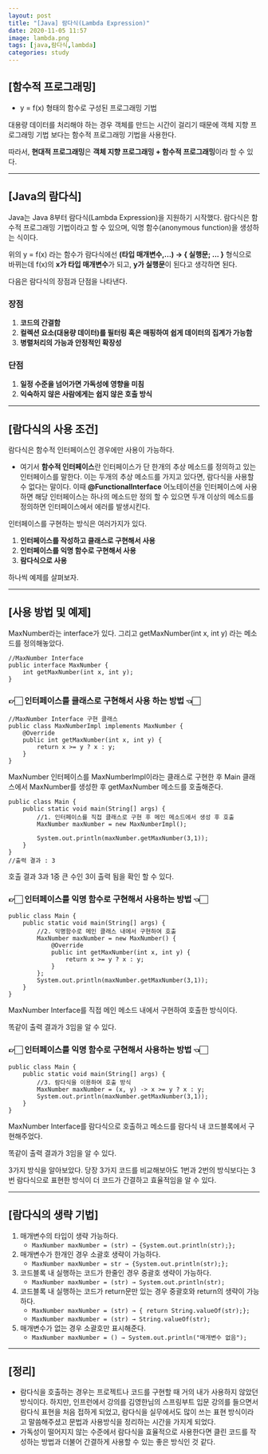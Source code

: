 ```yaml
---
layout: post
title: "[Java] 람다식(Lambda Expression)"
date: 2020-11-05 11:57
image: lambda.png
tags: [java,람다식,lambda]
categories: study
---
```

## [함수적 프로그래밍]

- y = f(x) 형태의 함수로 구성된 프로그래밍 기법

대용량 데이터를 처리해야 하는 경우 객체를 만드는 시간이 걸리기 때문에 객체 지향 프로그래밍 기법 보다는 함수적 프로그래밍 기법을 사용한다.

따라서, **현대적 프로그래밍**은 **객체 지향 프로그래밍 + 함수적 프로그래밍**이라 할 수 있다.

---

## [Java의 람다식]

Java는 Java 8부터 람다식(Lambda Expression)을 지원하기 시작했다. 람다식은 함수적 프로그래밍 기법이라고 할 수 있으며, 익명 함수(anonymous function)을 생성하는 식이다. 

위의 y = f(x) 라는 함수가 람다식에선 **(타입 매개변수,...) → { 실행문; ... }** 형식으로 바뀌는데 f(x)의 **x가 타입 매개변수**가 되고, **y가 실행문**이 된다고 생각하면 된다. 

다음은 람다식의 장점과 단점을 나타낸다.

### 장점

1. **코드의 간결함**
2. **컬렉션 요소(대용량 데이터)를 필터링 혹은 매핑하여 쉽게 데이터의 집계가 가능함**
3. **병렬처리의 가능과 안정적인 확장성**

### 단점

1. **일정 수준을 넘어가면 가독성에 영향을 미침**
2. **익숙하지 않은 사람에게는 쉽지 않은 호출 방식**

---

## [람다식의 사용 조건]

람다식은 함수적 인터페이스인 경우에만 사용이 가능하다.

- 여기서 **함수적 인터페이스**란 인터페이스가 단 한개의 추상 메소드를 정의하고 있는 인터페이스를 말한다. 이는 두개의 추상 메소드를 가지고 있다면, 람다식을 사용할 수 없다는 말이다. 이때 **@FunctionalInterface** 어노테이션을 인터페이스에 사용하면 해당 인터페이스는 하나의 메소드만 정의 할 수 있으면 두개 이상의 메소드를 정의하면 인터페이스에서 에러를 발생시킨다.

인터페이스를 구현하는 방식은 여러가지가 있다.

1. **인터페이스를 작성하고 클래스로 구현해서 사용** 
2. **인터페이스를 익명 함수로 구현해서 사용** 
3. **람다식으로 사용**

하나씩 예제를 살펴보자.

---

## [사용 방법 및 예제]

MaxNumber라는 interface가 있다. 그리고 getMaxNumber(int x, int y) 라는 메소드를 정의해놓았다.

```
//MaxNumber Interface
public interface MaxNumber {
    int getMaxNumber(int x, int y);
}
```

### 👉🏻 인터페이스를 클래스로 구현해서 사용 하는 방법 👈🏻

```
//MaxNumber Interface 구현 클래스
public class MaxNumberImpl implements MaxNumber {
    @Override
    public int getMaxNumber(int x, int y) {
        return x >= y ? x : y;
    }
}
```

MaxNumber 인터페이스를 MaxNumberImpl이라는 클래스로 구현한 후 Main 클래스에서 MaxNumber를 생성한 후 getMaxNumber 메소드를 호출해준다.

```
public class Main {
    public static void main(String[] args) {
        //1. 인터페이스를 직접 클래스로 구현 후 메인 메소드에서 생성 후 호출
        MaxNumber maxNumber = new MaxNumberImpl();

        System.out.println(maxNumber.getMaxNumber(3,1));
    }
}
//출력 결과 : 3
```

호출 결과 3과 1중 큰 수인 3이 출력 됨을 확인 할 수 있다.

### 👉🏻 인터페이스를 익명 함수로 구현해서 사용하는 방법 👈🏻

```
public class Main {
    public static void main(String[] args) {
        //2. 익명함수로 메인 클래스 내에서 구현하여 호출 
        MaxNumber maxNumber = new MaxNumber() {
            @Override
            public int getMaxNumber(int x, int y) {
                return x >= y ? x : y;
            }
        };
        System.out.println(maxNumber.getMaxNumber(3,1));
    }
}
```

MaxNumber Interface를 직접 메인 메소드 내에서 구현하여 호출한 방식이다.

똑같이 출력 결과가 3임을 알 수 있다.

### 👉🏻 인터페이스를 익명 함수로 구현해서 사용하는 방법 👈🏻

```
public class Main {
    public static void main(String[] args) {
        //3. 람다식을 이용하여 호출 방식
        MaxNumber maxNumber = (x, y) -> x >= y ? x : y;
        System.out.println(maxNumber.getMaxNumber(3,1));
    }
}
```

MaxNumber Interface를 람다식으로 호출하고 메소드를 람다식 내 코드블록에서 구현해주었다.

똑같이 출력 결과가 3임을 알 수 있다.

3가지 방식을 알아보았다. 당장 3가지 코드를 비교해보아도 1번과 2번의 방식보다는 3번 람다식으로 표현한 방식이 더 코드가 간결하고 효율적임을 알 수 있다.

---

## [람다식의 생략 기법]

1. 매개변수의 타입이 생략 가능하다. 
    - `MaxNumber maxNumber = (str) → {System.out.println(str);};`
2. 매개변수가 한개인 경우 소괄호 생략이 가능하다.
    - `MaxNumber maxNumber = str → {System.out.println(str);};`
3. 코드블록 내 실행하는 코드가 한줄인 경우 중괄호 생략이 가능하다.
    - `MaxNumber maxNumber = (str) → System.out.println(str);`
4. 코드블록 내 실행하는 코드가 return문만 있는 경우 중괄호와 return의 생략이 가능하다.
    - `MaxNumber maxNumber = (str) → { return String.valueOf(str);};`
    - `MaxNumber maxNumber = (str) → String.valueOf(str);`
5. 매개변수가 없는 경우 소괄호만 표시해준다.
    - `MaxNumber maxNumber = () → System.out.println("매개변수 없음");`

---

## [정리]

- 람다식을 호출하는 경우는 프로젝트나 코드를 구현할 때 거의 내가 사용하지 않았던 방식이다. 하지만, 인프런에서 강의를 김영한님의 스프링부트 입문 강의를 들으면서 람다식 표현을 처음 접하게 되었고, 람다식을 실무에서도 많이 쓰는 표현 방식이라고 말씀해주셨고 문법과 사용방식을 정리하는 시간을 가지게 되었다.
- 가독성이 떨어지지 않는 수준에서 람다식을 효율적으로 사용한다면 클린 코드를 작성하는 방법과 더불어 간결하게 사용할 수 있는 좋은 방식인 것 같다.